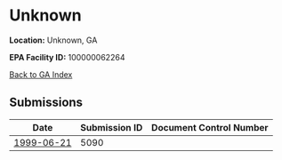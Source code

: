# Unknown

**Location:** Unknown, GA

**EPA Facility ID:** 100000062264

[Back to GA Index](../../index.md)

## Submissions

| Date | Submission ID | Document Control Number |
|------|--------------|-------------------------|
| [1999-06-21](submissions/5090.md) | 5090 |  |
